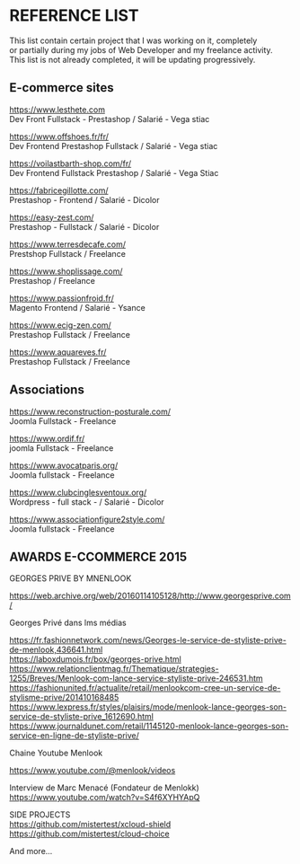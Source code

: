 
# REFERENCE LIST 


This list contain certain project that I was working on it, completely<br>
or partially during my jobs of Web Developer and my freelance activity.<br>
This list is not already completed, it will be updating progressively.



## E-commerce sites

https://www.lesthete.com <br>
Dev Front Fullstack - Prestashop / Salarié - Vega stiac 

https://www.offshoes.fr/fr/ <br>
Dev Frontend Prestashop Fullstack / Salarié - Vega stiac 

https://voilastbarth-shop.com/fr/ <br>
Dev Frontend Fullstack Prestashop / Salarié - Vega Stiac

https://fabricegillotte.com/ <br>
Prestashop - Frontend / Salarié - Dicolor

https://easy-zest.com/ <br>
Prestashop - Fullstack / Salarié - Dicolor

https://www.terresdecafe.com/<br>
Prestshop Fullstack  / Freelance 

https://www.shoplissage.com/<br>
Prestashop / Freelance

https://www.passionfroid.fr/ <br>
Magento  Frontend / Salarié - Ysance

https://www.ecig-zen.com/<br>
Prestashop Fullstack /  Freelance

https://www.aquareves.fr/<br>
Prestashop Fullstack /  Freelance


## Associations 

https://www.reconstruction-posturale.com/ <br>
Joomla Fullstack - Freelance

https://www.ordif.fr/ <br>
joomla Fullstack - Freelance

https://www.avocatparis.org/ <br>
Joomla fullstack - Freelance

https://www.clubcinglesventoux.org/ <br>
Wordpress - full stack - / Salarié - Dicolor 

https://www.associationfigure2style.com/ <br>
Joomla fullstack - Freelance


## AWARDS E-CCOMMERCE 2015

GEORGES PRIVE BY MNENLOOK <br>


https://web.archive.org/web/20160114105128/http://www.georgesprive.com/
<br>


Georges Privé dans lms médias <br>


https://fr.fashionnetwork.com/news/Georges-le-service-de-styliste-prive-de-menlook,436641.html<br>
https://laboxdumois.fr/box/georges-prive.html<br>
https://www.relationclientmag.fr/Thematique/strategies-1255/Breves/Menlook-com-lance-service-styliste-prive-246531.htm<br>
https://fashionunited.fr/actualite/retail/menlookcom-cree-un-service-de-stylisme-prive/201410168485<br>
https://www.lexpress.fr/styles/plaisirs/mode/menlook-lance-georges-son-service-de-styliste-prive_1612690.html<br>
https://www.journaldunet.com/retail/1145120-menlook-lance-georges-son-service-en-ligne-de-styliste-prive/<br>

Chaine Youtube Menlook <br>

https://www.youtube.com/@menlook/videos <br>

Interview de Marc Menacé (Fondateur de Menlokk) <br>
https://www.youtube.com/watch?v=S4f6XYHYApQ


SIDE PROJECTS <br>
https://github.com/mistertest/xcloud-shield<br>
https://github.com/mistertest/cloud-choice<br>






And more...

